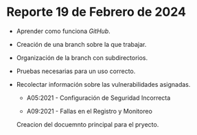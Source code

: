 # Reporte 19 de Febrero de 2024


- Aprender como funciona *GitHub*.

- Creación de una branch sobre la que trabajar.

- Organización de la branch con subdirectorios.

- Pruebas necesarias para un uso correcto.

- Recolectar información sobre las vulnerabilidades asignadas.

	- A05:2021 - Configuración de Seguridad Incorrecta

	- A09:2021 - Fallas en el Registro y Monitoreo

   Creacion del docuemnto principal para el pryecto.
